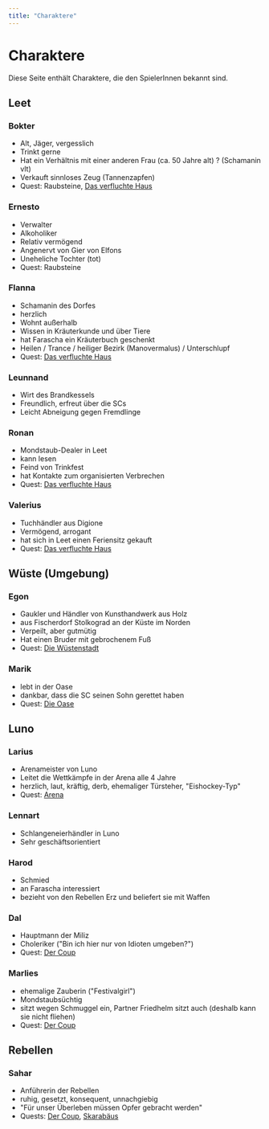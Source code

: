 ```yaml
---
title: "Charaktere"
---
```


# Charaktere
Diese Seite enthält Charaktere, die den SpielerInnen bekannt sind.

## Leet
### Bokter
- Alt, Jäger, vergesslich
- Trinkt gerne
- Hat ein Verhältnis mit einer anderen Frau (ca. 50 Jahre alt) ? (Schamanin vlt)
- Verkauft sinnloses Zeug (Tannenzapfen)
- Quest: Raubsteine, [Das verfluchte Haus](/verfluchte-haus)

### Ernesto
- Verwalter
- Alkoholiker
- Relativ vermögend
- Angenervt von Gier von Elfons
- Uneheliche Tochter (tot)
- Quest: Raubsteine

### Flanna
- Schamanin des Dorfes
- herzlich
- Wohnt außerhalb
- Wissen in Kräuterkunde und über Tiere
- hat Farascha ein Kräuterbuch geschenkt
- Heilen / Trance / heiliger Bezirk (Manovermalus) / Unterschlupf
- Quest: [Das verfluchte Haus](/verfluchte-haus)

### Leunnand
- Wirt des Brandkessels
- Freundlich, erfreut über die SCs
- Leicht Abneigung gegen Fremdlinge

### Ronan
- Mondstaub-Dealer in Leet
- kann lesen
- Feind von Trinkfest
- hat Kontakte zum organisierten Verbrechen
- Quest: [Das verfluchte Haus](/verfluchte-haus)

### Valerius
- Tuchhändler aus Digione
- Vermögend, arrogant
- hat sich in Leet einen Feriensitz gekauft
- Quest: [Das verfluchte Haus](/verfluchte-haus)

## Wüste (Umgebung)
### Egon
- Gaukler und Händler von Kunsthandwerk aus Holz
- aus Fischerdorf Stolkograd an der Küste im Norden 
- Verpeilt, aber gutmütig
- Hat einen Bruder mit gebrochenem Fuß
- Quest: [Die Wüstenstadt](/wuestenstadt)

### Marik
- lebt in der Oase
- dankbar, dass die SC seinen Sohn gerettet haben
- Quest: [Die Oase](/oase)

## Luno
### Larius
- Arenameister von Luno
- Leitet die Wettkämpfe in der Arena alle 4 Jahre
- herzlich, laut, kräftig, derb, ehemaliger Türsteher, "Eishockey-Typ"
- Quest: [Arena](/arena)

### Lennart
- Schlangeneierhändler in Luno
- Sehr geschäftsorientiert

### Harod
- Schmied
- an Farascha interessiert
- bezieht von den Rebellen Erz und beliefert sie mit Waffen

### Dal
- Hauptmann der Miliz
- Choleriker ("Bin ich hier nur von Idioten umgeben?")
- Quest: [Der Coup](/coup)

### Marlies
- ehemalige Zauberin ("Festivalgirl")
- Mondstaubsüchtig
- sitzt wegen Schmuggel ein, Partner Friedhelm sitzt auch (deshalb kann sie nicht fliehen)
- Quest: [Der Coup](/coup)
 
## Rebellen
### Sahar
- Anführerin der Rebellen
- ruhig, gesetzt, konsequent, unnachgiebig
- "Für unser Überleben müssen Opfer gebracht werden"
- Quests: [Der Coup](/coup), [Skarabäus](/skarabaeus)